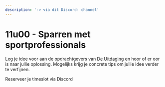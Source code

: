 ```yaml
---
description: '-> via dit Discord- channel'
---
```


# 11u00 - Sparren met sportprofessionals

Leg je idee voor aan de opdrachtgevers van [De Uitdaging](../../projects.md) en hoor of er oor is naar jullie oplossing. Mogelijks krijg je concrete tips om jullie idee verder te verfijnen.

Reserveer je timeslot via Discord

